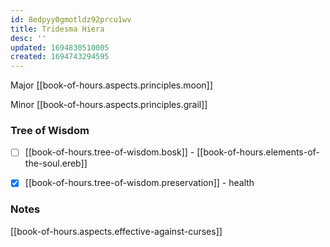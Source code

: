 ```yaml
---
id: 8edpyy0gmotldz92prcu1wv
title: Tridesma Hiera
desc: ''
updated: 1694830510005
created: 1694743294595
---
```


Major [[book-of-hours.aspects.principles.moon]]

Minor [[book-of-hours.aspects.principles.grail]]

### Tree of Wisdom

- [ ] [[book-of-hours.tree-of-wisdom.bosk]] - [[book-of-hours.elements-of-the-soul.ereb]]

- [x] [[book-of-hours.tree-of-wisdom.preservation]] - health

### Notes

[[book-of-hours.aspects.effective-against-curses]]
